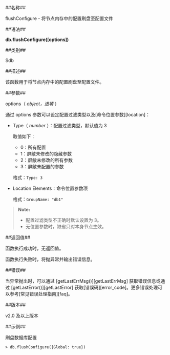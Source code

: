 ##名称##

flushConfigure - 将节点内存中的配置刷盘至配置文件

##语法##

**db.flushConfigure([options])**

##类别##

Sdb

##描述##

该函数用于将节点内存中的配置刷盘至配置文件。

##参数##

options（ *object，选填* ）

通过 options 参数可以设定配置过滤类型以及[命令位置参数][location]：

- Type（ *number* ）：配置过滤类型，默认值为 3

    取值如下：

    - 0：所有配置
    - 1：屏敝未修改的隐藏参数
    - 2：屏敝未修改的所有参数
    - 3：屏敝未配置的参数

    格式：`Type: 3`

- Location Elements：命令位置参数项

    格式：`GroupName: "db1"`

> **Note:**
>
> * 配置过滤类型不正确时默认设置为 3。
> * 无位置参数时，缺省只对本身节点生效。

##返回值##

函数执行成功时，无返回值。

函数执行失败时，将抛异常并输出错误信息。

##错误##

当异常抛出时，可以通过 [getLastErrMsg()][getLastErrMsg] 获取错误信息或通过 [getLastError()][getLastError] 获取[错误码][error_code]。更多错误处理可以参考[常见错误处理指南][faq]。

##版本##

v2.0 及以上版本

##示例##

刷盘数据库配置

```lang-javascript
> db.flushConfigure({Global: true})
```

[^_^]:
     本文使用的所有引用及链接
[location]:manual/Manual/Sequoiadb_Command/location.md
[getLastErrMsg]:manual/Manual/Sequoiadb_Command/Global/getLastErrMsg.md
[getLastError]:manual/Manual/Sequoiadb_Command/Global/getLastError.md
[error_code]:manual/Manual/Sequoiadb_error_code.md
[faq]:manual/FAQ/faq_sdb.md